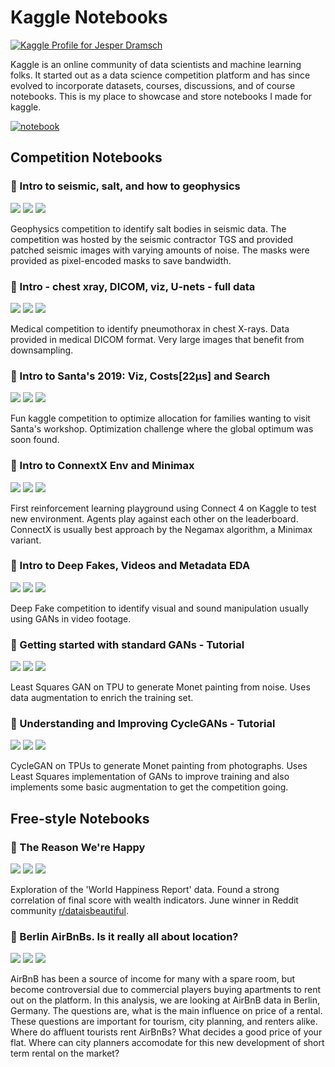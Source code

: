 # Kaggle Notebooks
[![Kaggle Profile for Jesper Dramsch](https://img.shields.io/badge/kaggle-jesperdramsch-blue)](https:dramsch.net/kaggle)

Kaggle is an online community of data scientists and machine learning folks. It started out as a data science competition platform and has since evolved to incorporate datasets, courses, discussions, and of course notebooks. This is my place to showcase and store notebooks I made for kaggle.

[![notebook](https://road-to-kaggle-grandmaster.vercel.app/api/badges/jesperdramsch/notebook)](https://www.kaggle.com/jesperdramsch/notebooks)

## Competition Notebooks
### 🥇 Intro to seismic, salt, and how to geophysics 
 [![](https://img.shields.io/badge/view-notebook-orange)](notebooks-competition/intro-to-seismic-salt-and-how-to-geophysics.ipynb) [![](https://img.shields.io/badge/open-colab-yellow)](https://colab.research.google.com/github/jesperdramsch/kaggle-notebooks/blob/master/notebooks-competition/intro-to-seismic-salt-and-how-to-geophysics.ipynb) [![](https://img.shields.io/badge/kaggle-notebook-blue)](https://www.kaggle.com/jesperdramsch/intro-to-seismic-salt-and-how-to-geophysics)

Geophysics competition to identify salt bodies in seismic data. The competition was hosted by the seismic contractor TGS and provided patched seismic images with varying amounts of noise. The masks were provided as pixel-encoded masks to save bandwidth.

### 🥇 Intro - chest xray, DICOM, viz, U-nets - full data 
 [![](https://img.shields.io/badge/view-notebook-orange)](notebooks-competition/intro-chest-xray-dicom-viz-u-nets-full-data.ipynb) [![](https://img.shields.io/badge/open-colab-yellow)](https://colab.research.google.com/github/jesperdramsch/kaggle-notebooks/blob/master/notebooks-competition/intro-chest-xray-dicom-viz-u-nets-full-data.ipynb) [![](https://img.shields.io/badge/kaggle-notebook-blue)](https://www.kaggle.com/jesperdramsch/intro-chest-xray-dicom-viz-u-nets-full-data)

Medical competition to identify pneumothorax in chest X-rays. Data provided in medical DICOM format. Very large images that benefit from downsampling.

### 🥈 Intro to Santa's 2019: Viz, Costs[22μs] and Search 
 [![](https://img.shields.io/badge/view-notebook-orange)](notebooks-competition/intro-to-santa-s-2019-viz-costs-22-s-and-search.ipynb) [![](https://img.shields.io/badge/open-colab-yellow)](https://colab.research.google.com/github/jesperdramsch/kaggle-notebooks/blob/master/notebooks-competition/intro-to-santa-s-2019-viz-costs-22-s-and-search.ipynb) [![](https://img.shields.io/badge/kaggle-notebook-blue)](https://www.kaggle.com/jesperdramsch/intro-to-santa-s-2019-viz-costs-22-s-and-search)

Fun kaggle competition to optimize allocation for families wanting to visit Santa's workshop. Optimization challenge where the global optimum was soon found.

### 🥇 Intro to ConnextX Env and Minimax 
 [![](https://img.shields.io/badge/view-notebook-orange)](notebooks-competition/intro-to-connextx-env-and-minimax.ipynb) [![](https://img.shields.io/badge/open-colab-yellow)](https://colab.research.google.com/github/jesperdramsch/kaggle-notebooks/blob/master/notebooks-competition/intro-to-connextx-env-and-minimax.ipynb) [![](https://img.shields.io/badge/kaggle-notebook-blue)](https://www.kaggle.com/jesperdramsch/intro-to-connextx-env-and-minimax)

First reinforcement learning playground using Connect 4 on Kaggle to test new environment. Agents play against each other on the leaderboard. ConnectX is usually best approach by the Negamax algorithm, a Minimax variant.

### 🥈 Intro to Deep Fakes, Videos and Metadata EDA 
 [![](https://img.shields.io/badge/view-notebook-orange)](notebooks-competition/intro-to-deep-fakes-videos-and-metadata-eda.ipynb) [![](https://img.shields.io/badge/open-colab-yellow)](https://colab.research.google.com/github/jesperdramsch/kaggle-notebooks/blob/master/notebooks-competition/intro-to-deep-fakes-videos-and-metadata-eda.ipynb) [![](https://img.shields.io/badge/kaggle-notebook-blue)](https://www.kaggle.com/jesperdramsch/intro-to-deep-fakes-videos-and-metadata-eda)

Deep Fake competition to identify visual and sound manipulation usually using GANs in video footage.

### 🥉 Getting started with standard GANs - Tutorial 
 [![](https://img.shields.io/badge/view-notebook-orange)](notebooks-competition/getting-started-with-standard-gans-tutorial.ipynb) [![](https://img.shields.io/badge/open-colab-yellow)](https://colab.research.google.com/github/jesperdramsch/kaggle-notebooks/blob/master/notebooks-competition/getting-started-with-standard-gans-tutorial.ipynb) [![](https://img.shields.io/badge/kaggle-notebook-blue)](https://www.kaggle.com/jesperdramsch/getting-started-with-standard-gans-tutorial)

Least Squares GAN on TPU to generate Monet painting from noise. Uses data augmentation to enrich the training set.

### 🥉 Understanding and Improving CycleGANs - Tutorial 
 [![](https://img.shields.io/badge/view-notebook-orange)](notebooks-competition/understanding-and-improving-cyclegans-tutorial.ipynb) [![](https://img.shields.io/badge/open-colab-yellow)](https://colab.research.google.com/github/jesperdramsch/kaggle-notebooks/blob/master/notebooks-competition/understanding-and-improving-cyclegans-tutorial.ipynb) [![](https://img.shields.io/badge/kaggle-notebook-blue)](https://www.kaggle.com/jesperdramsch/understanding-and-improving-cyclegans-tutorial)

CycleGAN on TPUs to generate Monet painting from photographs. Uses Least Squares implementation of GANs to improve training and also implements some basic augmentation to get the competition going.

## Free-style Notebooks
### 🥇 The Reason We're Happy 
 [![](https://img.shields.io/badge/view-notebook-orange)](notebooks-freestyle/the-reason-we-re-happy.ipynb) [![](https://img.shields.io/badge/open-colab-yellow)](https://colab.research.google.com/github/jesperdramsch/kaggle-notebooks/blob/master/notebooks-freestyle/the-reason-we-re-happy.ipynb) [![](https://img.shields.io/badge/kaggle-notebook-blue)](https://www.kaggle.com/jesperdramsch/the-reason-we-re-happy)

Exploration of the 'World Happiness Report' data. Found a strong correlation of final score with wealth indicators. June winner in Reddit community [r/dataisbeautiful](https://www.reddit.com/r/dataisbeautiful/comments/c89mz2/battle_dataviz_battle_for_the_month_of_july_2019/eskzdhd/).

### 🥉 Berlin AirBnBs. Is it really all about location? 
 [![](https://img.shields.io/badge/view-notebook-orange)](notebooks-freestyle/berlin-airbnbs-is-it-really-all-about-location.ipynb) [![](https://img.shields.io/badge/open-colab-yellow)](https://colab.research.google.com/github/jesperdramsch/kaggle-notebooks/blob/master/notebooks-freestyle/berlin-airbnbs-is-it-really-all-about-location.ipynb) [![](https://img.shields.io/badge/kaggle-notebook-blue)](https://www.kaggle.com/jesperdramsch/berlin-airbnbs-is-it-really-all-about-location)

AirBnB has been a source of income for many with a spare room, but become controversial due to commercial players buying apartments to rent out on the platform. In this analysis, we are looking at AirBnB data in Berlin, Germany. The questions are, what is the main influence on price of a rental. These questions are important for tourism, city planning, and renters alike. Where do affluent tourists rent AirBnBs? What decides a good price of your flat. Where can city planners accomodate for this new development of short term rental on the market?

